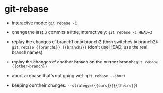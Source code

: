 # git-rebase

- interactive mode:
`git rebase -i`

- change the last 3 commits a little, interactively:
`git rebase -i HEAD~3`

- replay the changes of branch1 onto branch2 (then switches to branch2):
`git rebase {{branch1}} {{branch2}}`
(don't use HEAD, use the real branch names)

- replay the changes of another branch on the current branch:
`git rebase {{other-branch}}`

- abort a rebase that's not going well:
`git rebase --abort`

- keeping our/their changes:
`--strategy=({{ours}}|{{theirs}})`
